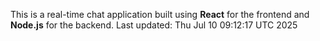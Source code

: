 This is a real-time chat application built using **React** for the frontend and **Node.js** for the backend.
Last updated: Thu Jul 10 09:12:17 UTC 2025
